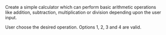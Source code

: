 Create a simple calculator which can perform basic arithmetic operations like addition, subtraction, multiplication or division depending upon the user input.

User choose the desired operation. Options 1, 2, 3 and 4 are valid.


        
